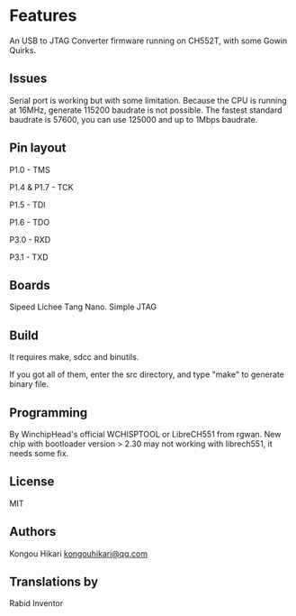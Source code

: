 Features
======

An USB to JTAG Converter firmware running on CH552T, with some Gowin Quirks.

Issues
--------------

Serial port is working but with some limitation. Because the CPU is running at 16MHz, generate 115200 baudrate is not possible. The fastest standard baudrate is 57600, you can use 125000 and up to 1Mbps baudrate.

Pin layout
--------------

P1.0 - TMS

P1.4 & P1.7 - TCK

P1.5 - TDI

P1.6 - TDO

P3.0 - RXD

P3.1 - TXD


Boards
--------------

Sipeed Lichee Tang Nano.
Simple JTAG

Build
--------------

It requires make, sdcc and binutils.

If you got all of them, enter the src directory, and type "make" to generate binary file.

Programming
--------------

By WinchipHead's official WCHISPTOOL or LibreCH551 from rgwan. New chip with bootloader version > 2.30 may not working with librech551, it needs some fix.

License
--------------

MIT

Authors
--------------

Kongou Hikari <kongouhikari@qq.com>

Translations by 
--------------
Rabid Inventor 



